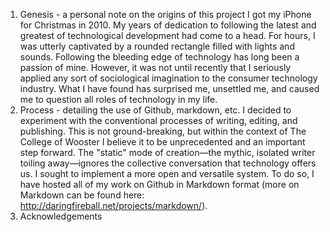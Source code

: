 1. Genesis - a personal note on the origins of this project
I got my iPhone for Christmas in 2010. My years of dedication to following the latest and greatest of technological development had come to a head. For hours, I was utterly captivated by a rounded rectangle filled with lights and sounds.
	Following the bleeding edge of technology has long been a passion of mine. However, it was not until recently that I seriously applied any sort of sociological imagination to the consumer technology industry. What I have found has surprised me, unsettled me, and caused me to question all roles of technology in my life. 
2. Process - detailing the use of Github, markdown, etc.
I decided to experiment with the conventional processes of writing, editing, and publishing. This is not ground-breaking, but within the context of The College of Wooster I believe it to be unprecedented and an important step forward. The "static" mode of creation—the mythic, isolated writer toiling away—ignores the collective conversation that technology offers us. I sought to implement a more open and versatile system.
	To do so, I have hosted all of my work on Github in Markdown format (more on Markdown can be found here: http://daringfireball.net/projects/markdown/).
3. Acknowledgements
